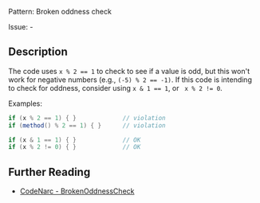 Pattern: Broken oddness check

Issue: -

## Description

The code uses `x % 2 == 1` to check to see if a value is odd, but this won't work for negative numbers (e.g., `(-5) % 2 == -1)`. If this code is intending to check for oddness, consider using `x & 1 == 1`, or ` x % 2 != 0`.

Examples:

``` groovy
if (x % 2 == 1) { }             // violation
if (method() % 2 == 1) { }      // violation

if (x & 1 == 1) { }             // OK
if (x % 2 != 0) { }             // OK
```

## Further Reading

* [CodeNarc - BrokenOddnessCheck](http://codenarc.sourceforge.net/codenarc-rules-basic.html#BrokenOddnessCheck)